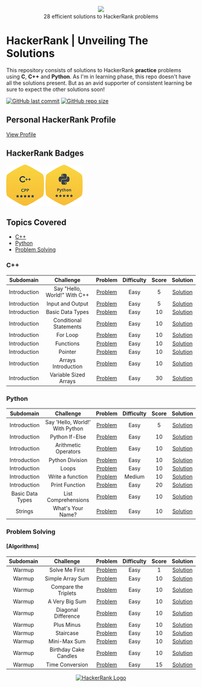 <p align="center">
    <a href="https://www.hackerrank.com/aryankashyap">
        <img height=85 src="https://d3keuzeb2crhkn.cloudfront.net/hackerrank/assets/styleguide/logo_wordmark-f5c5eb61ab0a154c3ed9eda24d0b9e31.svg">
    </a>
    <br>28 efficient solutions to HackerRank problems
</p>

# HackerRank | Unveiling The Solutions

This repository consists of solutions to HackerRank **practice** problems using **C**, **C++** and **Python**. As I'm in learning phase, this repo doesn't have all the solutions present. But as an avid supporter of consistent learning be sure to expect the other solutions soon!

[![GitHub last commit](https://img.shields.io/github/last-commit/aryankashyap7/Hackerrank-Conqueror)](https://github.com//aryankashyap7/Hackerrank-Conqueror/commits/master)
[![GitHub repo size](https://img.shields.io/github/repo-size/aryankashyap7/Hackerrank-Conqueror)](https://github.com//aryankashyap7/Hackerrank-Conqueror/archive/master.zip)

## Personal HackerRank Profile

[View Profile](https://www.hackerrank.com/aryankashyap)

## HackerRank Badges

![C++](/Badges/5_Star_C++.png)
![Python](/Badges/5_Star_Python.png)

## Topics Covered

- [C++](#c++)
- [Python](#python)
- [Problem Solving](#problem-solving)

### C++

|  Subdomain   |          Challenge           |                                         Problem                                         | Difficulty | Score |                                                                      Solution                                                                      |
| :----------: | :--------------------------: | :-------------------------------------------------------------------------------------: | :--------: | :---: | :------------------------------------------------------------------------------------------------------------------------------------------------: |
| Introduction | Say "Hello, World!" With C++ |        [Problem](https://www.hackerrank.com/challenges/cpp-hello-world/problem)         |    Easy    |   5   | [Solution](https://github.com/aryankashyap7/Hackerrank-Conqueror/blob/main/C%2B%2B/1.%20Introduction/Say%20Hello%2C%20World!%20With%20C%2B%2B.cpp) |
| Introduction |       Input and Output       |      [Problem](https://www.hackerrank.com/challenges/cpp-input-and-output/problem)      |    Easy    |   5   |           [Solution](https://github.com/aryankashyap7/Hackerrank-Conqueror/blob/main/C%2B%2B/1.%20Introduction/Input%20and%20Output.cpp)           |
| Introduction |       Basic Data Types       |  [Problem](https://www.hackerrank.com/challenges/c-tutorial-basic-data-types/problem)   |    Easy    |  10   |           [Solution](https://github.com/aryankashyap7/Hackerrank-Conqueror/blob/main/C%2B%2B/1.%20Introduction/Basic%20Data%20Types.cpp)           |
| Introduction |    Conditional Statements    | [Problem](https://www.hackerrank.com/challenges/c-tutorial-conditional-if-else/problem) |    Easy    |  10   |         [Solution](https://github.com/aryankashyap7/Hackerrank-Conqueror/blob/main/C%2B%2B/1.%20Introduction/Conditional%20Statements.cpp)         |
| Introduction |           For Loop           |      [Problem](https://www.hackerrank.com/challenges/c-tutorial-for-loop/problem)       |    Easy    |  10   |                [Solution](https://github.com/aryankashyap7/Hackerrank-Conqueror/blob/main/C%2B%2B/1.%20Introduction/For%20Loop.cpp)                |
| Introduction |          Functions           |      [Problem](https://www.hackerrank.com/challenges/c-tutorial-functions/problem)      |    Easy    |  10   |                [Solution](https://github.com/aryankashyap7/Hackerrank-Conqueror/blob/main/C%2B%2B/1.%20Introduction/Functions.cpp)                 |
| Introduction |           Pointer            |       [Problem](https://www.hackerrank.com/challenges/c-tutorial-pointer/problem)       |    Easy    |  10   |                 [Solution](https://github.com/aryankashyap7/Hackerrank-Conqueror/blob/main/C%2B%2B/1.%20Introduction/Pointer.cpp)                  |
| Introduction |     Arrays Introduction      |      [Problem](https://www.hackerrank.com/challenges/arrays-introduction/problem)       |    Easy    |  10   |          [Solution](https://github.com/aryankashyap7/Hackerrank-Conqueror/blob/main/C%2B%2B/1.%20Introduction/Arrays%20Introduction.cpp)           |
| Introduction |    Variable Sized Arrays     |     [Problem](https://www.hackerrank.com/challenges/variable-sized-arrays/problem)      |    Easy    |  30   |        [Solution](https://github.com/aryankashyap7/Hackerrank-Conqueror/blob/main/C%2B%2B/1.%20Introduction/Variable%20Sized%20Arrays.cpp)         |

### Python

|    Subdomain     |            Challenge            |                                       Problem                                        | Difficulty | Score |                                                                     Solution                                                                      |
| :--------------: | :-----------------------------: | :----------------------------------------------------------------------------------: | :--------: | :---: | :-----------------------------------------------------------------------------------------------------------------------------------------------: |
|   Introduction   | Say 'Hello, World!' With Python |       [Problem](https://www.hackerrank.com/challenges/py-hello-world/problem)        |    Easy    |   5   | [Solution](https://github.com/aryankashyap7/Hackerrank-Conqueror/blob/main/Python/1.%20Introduction/Say%20'Hello%2C%20World!'%20With%20Python.py) |
|   Introduction   |         Python If-Else          |         [Problem](https://www.hackerrank.com/challenges/py-if-else/problem)          |    Easy    |  10   |             [Solution](https://github.com/aryankashyap7/Hackerrank-Conqueror/blob/main/Python/1.%20Introduction/Python%20If-Else.py)              |
|   Introduction   |      Arithmetic Operators       | [Problem](https://www.hackerrank.com/challenges/python-arithmetic-operators/problem) |    Easy    |  10   |          [Solution](https://github.com/aryankashyap7/Hackerrank-Conqueror/blob/main/Python/1.%20Introduction/Arithmetic%20Operators.py)           |
|   Introduction   |         Python Division         |       [Problem](https://www.hackerrank.com/challenges/python-division/problem)       |    Easy    |  10   |           [Solution](https://github.com/aryankashyap7/Hackerrank-Conqueror/blob/main/Python/1.%20Introduction/Python%20-%20Division.py)           |
|   Introduction   |              Loops              |        [Problem](https://www.hackerrank.com/challenges/python-loops/problem)         |    Easy    |  10   |                   [Solution](https://github.com/aryankashyap7/Hackerrank-Conqueror/blob/main/Python/1.%20Introduction/Loops.py)                   |
|   Introduction   |        Write a function         |      [Problem](https://www.hackerrank.com/challenges/write-a-function/problem)       |   Medium   |  10   |           [Solution](https://github.com/aryankashyap7/Hackerrank-Conqueror/blob/main/Python/1.%20Introduction/Write%20a%20function.py)            |
|   Introduction   |         Print Function          |        [Problem](https://www.hackerrank.com/challenges/python-print/problem)         |    Easy    |  20   |             [Solution](https://github.com/aryankashyap7/Hackerrank-Conqueror/blob/main/Python/1.%20Introduction/Print%20Function.py)              |
| Basic Data Types |       List Comprehensions       |     [Problem](https://www.hackerrank.com/challenges/list-comprehensions/problem)     |    Easy    |  10   |       [Solution](https://github.com/aryankashyap7/Hackerrank-Conqueror/blob/main/Python/2.%20Basic%20Data%20Types/List%20Comprehensions.py)       |
|     Strings      |        What's Your Name?        |       [Problem](https://www.hackerrank.com/challenges/whats-your-name/problem)       |    Easy    |  10   |              [Solution](https://github.com/aryankashyap7/Hackerrank-Conqueror/blob/main/Python/3.%20Strings/Whats%20Your%20Name.py)               |

### Problem Solving

#### [Algorithms]

| Subdomain |       Challenge       |                                    Problem                                     | Difficulty | Score |                                                                   Solution                                                                    |
| :-------: | :-------------------: | :----------------------------------------------------------------------------: | :--------: | :---: | :-------------------------------------------------------------------------------------------------------------------------------------------: |
|  Warmup   |    Solve Me First     |    [Problem](https://www.hackerrank.com/challenges/solve-me-first/problem)     |    Easy    |   1   |    [Solution](https://github.com/aryankashyap7/Hackerrank-Conqueror/blob/main/Problem%20Solving/Algorithms/Warmup/Solve%20Me%20First.cpp)     |
|  Warmup   |   Simple Array Sum    |   [Problem](https://www.hackerrank.com/challenges/simple-array-sum/problem)    |    Easy    |  10   |   [Solution](https://github.com/aryankashyap7/Hackerrank-Conqueror/blob/main/Problem%20Solving/Algorithms/Warmup/Simple%20Array%20Sum.cpp)    |
|  Warmup   | Compare the Triplets  | [Problem](https://www.hackerrank.com/challenges/compare-the-triplets/problem)  |    Easy    |  10   | [Solution](https://github.com/aryankashyap7/Hackerrank-Conqueror/blob/main/Problem%20Solving/Algorithms/Warmup/Compare%20the%20Triplets.cpp)  |
|  Warmup   |    A Very Big Sum     |    [Problem](https://www.hackerrank.com/challenges/a-very-big-sum/problem)     |    Easy    |  10   |   [Solution](https://github.com/aryankashyap7/Hackerrank-Conqueror/blob/main/Problem%20Solving/Algorithms/Warmup/A%20Very%20Big%20Sum.cpp)    |
|  Warmup   |  Diagonal Difference  |  [Problem](https://www.hackerrank.com/challenges/diagonal-difference/problem)  |    Easy    |  10   |   [Solution](https://github.com/aryankashyap7/Hackerrank-Conqueror/blob/main/Problem%20Solving/Algorithms/Warmup/Diagonal%20Difference.cpp)   |
|  Warmup   |      Plus Minus       |      [Problem](https://www.hackerrank.com/challenges/plus-minus/problem)       |    Easy    |  10   |       [Solution](https://github.com/aryankashyap7/Hackerrank-Conqueror/blob/main/Problem%20Solving/Algorithms/Warmup/Plus%20Minus.cpp)        |
|  Warmup   |       Staircase       |       [Problem](https://www.hackerrank.com/challenges/staircase/problem)       |    Easy    |  10   |         [Solution](https://github.com/aryankashyap7/Hackerrank-Conqueror/blob/main/Problem%20Solving/Algorithms/Warmup/Staircase.cpp)         |
|  Warmup   |     Mini-Max Sum      |     [Problem](https://www.hackerrank.com/challenges/mini-max-sum/problem)      |    Easy    |  10   |      [Solution](https://github.com/aryankashyap7/Hackerrank-Conqueror/blob/main/Problem%20Solving/Algorithms/Warmup/Mini-Max%20Sum.cpp)       |
|  Warmup   | Birthday Cake Candles | [Problem](https://www.hackerrank.com/challenges/birthday-cake-candles/problem) |    Easy    |  10   | [Solution](https://github.com/aryankashyap7/Hackerrank-Conqueror/blob/main/Problem%20Solving/Algorithms/Warmup/Birthday%20Cake%20Candles.cpp) |
|  Warmup   |    Time Conversion    |    [Problem](https://www.hackerrank.com/challenges/time-conversion/problem)    |    Easy    |  15   |     [Solution](https://github.com/aryankashyap7/Hackerrank-Conqueror/blob/main/Problem%20Solving/Algorithms/Warmup/Time%20Conversion.cpp)     |

<p align="center">
    <a href="https://www.hackerrank.com/aryankashyap7">
        <img alt="HackerRank Logo" src="https://hrcdn.net/fcore/assets/brand/h_mark_sm-966d2b45e3.svg">
    </a>
</p>
